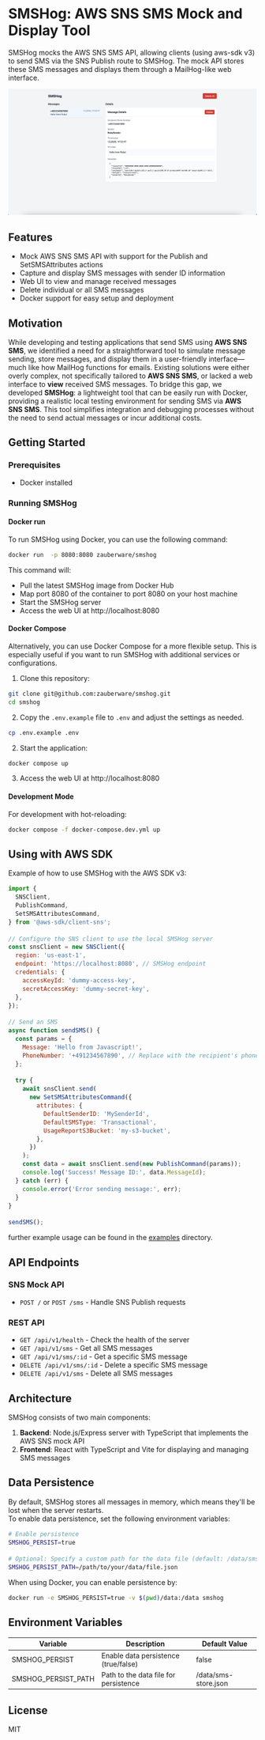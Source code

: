 # SMSHog: AWS SNS SMS Mock and Display Tool

SMSHog mocks the AWS SNS SMS API, allowing clients (using aws-sdk v3) to send SMS via the SNS Publish route to SMSHog. The mock API stores these SMS messages and displays them through a MailHog-like web interface.

![SMSHog](media/demo.png)

## Features

- Mock AWS SNS SMS API with support for the Publish and SetSMSAttributes actions
- Capture and display SMS messages with sender ID information
- Web UI to view and manage received messages
- Delete individual or all SMS messages
- Docker support for easy setup and deployment

## Motivation

While developing and testing applications that send SMS using **AWS SNS SMS**, we identified a need for a straightforward tool to simulate message sending, store messages, and display them in a user-friendly interface—much like how MailHog functions for emails. Existing solutions were either overly complex, not specifically tailored to **AWS SNS SMS**, or lacked a web interface to **view** received SMS messages. To bridge this gap, we developed **SMSHog**: a lightweight tool that can be easily run with Docker, providing a realistic local testing environment for sending SMS via **AWS SNS SMS**. This tool simplifies integration and debugging processes without the need to send actual messages or incur additional costs.

## Getting Started

### Prerequisites

- Docker installed

### Running SMSHog

#### Docker run

To run SMSHog using Docker, you can use the following command:

```bash
docker run  -p 8080:8080 zauberware/smshog
```

This command will:

- Pull the latest SMSHog image from Docker Hub
- Map port 8080 of the container to port 8080 on your host machine
- Start the SMSHog server
- Access the web UI at http://localhost:8080

#### Docker Compose

Alternatively, you can use Docker Compose for a more flexible setup. This is especially useful if you want to run SMSHog with additional services or configurations.

1. Clone this repository:

```bash
git clone git@github.com:zauberware/smshog.git
cd smshog
```

2. Copy the `.env.example` file to `.env` and adjust the settings as needed.

```bash
cp .env.example .env
```

2. Start the application:

```bash
docker compose up
```

3. Access the web UI at http://localhost:8080

#### Development Mode

For development with hot-reloading:

```bash
docker compose -f docker-compose.dev.yml up
```

## Using with AWS SDK

Example of how to use SMSHog with the AWS SDK v3:

```javascript
import {
  SNSClient,
  PublishCommand,
  SetSMSAttributesCommand,
} from '@aws-sdk/client-sns';

// Configure the SNS client to use the local SMSHog server
const snsClient = new SNSClient({
  region: 'us-east-1',
  endpoint: 'https://localhost:8080', // SMSHog endpoint
  credentials: {
    accessKeyId: 'dummy-access-key',
    secretAccessKey: 'dummy-secret-key',
  },
});

// Send an SMS
async function sendSMS() {
  const params = {
    Message: 'Hello from Javascript!',
    PhoneNumber: '+491234567890', // Replace with the recipient's phone number
  };

  try {
    await snsClient.send(
      new SetSMSAttributesCommand({
        attributes: {
          DefaultSenderID: 'MySenderId',
          DefaultSMSType: 'Transactional',
          UsageReportS3Bucket: 'my-s3-bucket',
        },
      })
    );
    const data = await snsClient.send(new PublishCommand(params));
    console.log('Success! Message ID:', data.MessageId);
  } catch (err) {
    console.error('Error sending message:', err);
  }
}

sendSMS();
```

further example usage can be found in the [examples](./examples) directory.

## API Endpoints

### SNS Mock API

- `POST /` or `POST /sms` - Handle SNS Publish requests

### REST API

- `GET /api/v1/health` - Check the health of the server
- `GET /api/v1/sms` - Get all SMS messages
- `GET /api/v1/sms/:id` - Get a specific SMS message
- `DELETE /api/v1/sms/:id` - Delete a specific SMS message
- `DELETE /api/v1/sms` - Delete all SMS messages

## Architecture

SMSHog consists of two main components:

1. **Backend**: Node.js/Express server with TypeScript that implements the AWS SNS mock API
2. **Frontend**: React with TypeScript and Vite for displaying and managing SMS messages

## Data Persistence

By default, SMSHog stores all messages in memory, which means they'll be lost when the server restarts.  
To enable data persistence, set the following environment variables:

```bash
# Enable persistence
SMSHOG_PERSIST=true

# Optional: Specify a custom path for the data file (default: /data/sms-store.json)
SMSHOG_PERSIST_PATH=/path/to/your/data/file.json
```

When using Docker, you can enable persistence by:

```bash
docker run -e SMSHOG_PERSIST=true -v $(pwd)/data:/data smshog
```

## Environment Variables

| Variable            | Description                           | Default Value        |
| ------------------- | ------------------------------------- | -------------------- |
| SMSHOG_PERSIST      | Enable data persistence (true/false)  | false                |
| SMSHOG_PERSIST_PATH | Path to the data file for persistence | /data/sms-store.json |

## License

MIT
